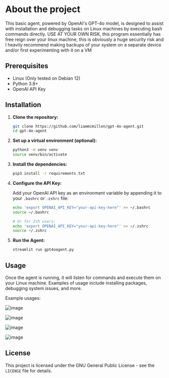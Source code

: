 # About the project
This basic agent, powered by OpenAI's GPT-4o model, is designed to assist with installation and debugging tasks on Linux machines by executing bash commands directly. USE AT YOUR OWN RISK, this program essentially has free reign over your linux machine, this is obviously a huge security risk and I heavily recommend making backups of your system on a separate device and/or first experimenting with it on a VM

## Prerequisites

- Linux (Only tested on Debian 12)
- Python 3.8+
- OpenAI API Key

## Installation

1. **Clone the repository:**

   ```bash
   git clone https://github.com/liammcmillen/gpt-4o-agent.git
   cd gpt-4o-agent
   ```

2. **Set up a virtual environment (optional):**

   ```bash
   python3 -m venv venv
   source venv/bin/activate
   ```
3. **Install the dependencies:**

   ```bash
   pip3 install -r requirements.txt
   ```
4. **Configure the API Key:**

   Add your OpenAI API key as an environment variable by appending it to your `.bashrc` or `.zshrc` file:

   ```bash
   echo 'export OPENAI_API_KEY="your-api-key-here"' >> ~/.bashrc
   source ~/.bashrc

   # Or for Zsh users:
   echo 'export OPENAI_API_KEY="your-api-key-here"' >> ~/.zshrc
   source ~/.zshrc
   ```
5. **Run the Agent:**

   ```bash
   streamlit run gpt4oagent.py
   ```
## Usage

Once the agent is running, it will listen for commands and execute them on your Linux machine. Examples of usage include installing packages, debugging system issues, and more.

Example usages:

![image](https://github.com/user-attachments/assets/1252755a-944f-40ba-9983-90412cbc9a16)

![image](https://github.com/user-attachments/assets/d4949990-9f6c-4519-a4a5-e023d802e806)

![image](https://github.com/user-attachments/assets/8e42cd8c-4f14-4652-a1fd-6a25fe910361)

![image](https://github.com/user-attachments/assets/16fcde7b-89dc-435d-b9ab-d0e5c24c7572)

## License

This project is licensed under the GNU General Public License - see the `LICENSE` file for details.
